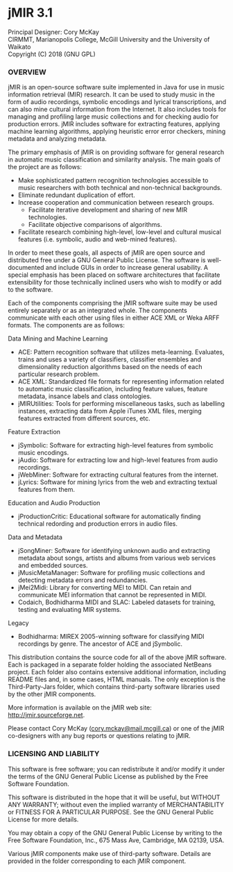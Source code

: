 # jMIR 3.1

Principal Designer: Cory McKay  
CIRMMT, Marianopolis College, McGill University and the University of Waikato  
Copyright (C) 2018 (GNU GPL)  


### OVERVIEW

jMIR is an open-source software suite implemented in Java for use in music
information retrieval (MIR) research. It can be used to study music in the 
form of audio recordings, symbolic encodings and lyrical transcriptions, and
can also mine cultural information from the Internet. It also includes tools
for managing and profiling large music collections and for checking audio for
production errors. jMIR includes software for extracting features, applying
machine learning algorithms, applying heuristic error error checkers, mining 
metadata and analyzing metadata.

The primary emphasis of jMIR is on providing software for general research in
automatic music classification and similarity analysis. The main goals of the
project are as follows:

- Make sophisticated pattern recognition technologies accessible to music
researchers with both technical and non-technical backgrounds.
- Eliminate redundant duplication of effort.
- Increase cooperation and communication between research groups.
  - Facilitate iterative development and sharing of new MIR technologies.
  - Facilitate objective comparisons of algorithms.
- Facilitate research combining high-level, low-level and cultural musical
features (i.e. symbolic, audio and web-mined features).

In order to meet these goals, all aspects of jMIR are open source and distributed
free under a GNU General Public License. The software is well-documented and
include GUIs in order to increase general usability. A special emphasis has been
placed on software architectures that facilitate extensibility for those
technically inclined users who wish to modify or add to the software.

Each of the components comprising the jMIR software suite may be used entirely
separately or as an integrated whole. The components communicate with each other
using files in either ACE XML or Weka ARFF formats. The components are as follows:

Data Mining and Machine Learning

- ACE: Pattern recognition software that utilizes meta-learning. Evaluates,
trains and uses a variety of classifiers, classifier ensembles and 
dimensionality reduction algorithms based on the needs of each particular 
research problem.
- ACE XML: Standardized file formats for representing information related to
automatic music classification, including feature values, feature metadata, 
insance labels and class ontologies.
- jMIRUtilities: Tools for performing miscellaneous tasks, such as labelling
instances, extracting data from Apple iTunes XML files, merging features
extracted from different sources, etc.

Feature Extraction

- jSymbolic: Software for extracting high-level features from symbolic music encodings.
- jAudio: Software for extracting low and high-level features from audio recordings.
- jWebMiner: Software for extracting cultural features from the internet.
- jLyrics: Software for mining lyrics from the web and extracting textual
features from them.

Education and Audio Production

- jProductionCritic: Educational software for automatically finding technical
redording and production errors in audio files.

Data and Metadata

- jSongMiner: Software for identifying unknown audio and extracting metadata
about songs, artists and albums from various web services and embedded
sources.
- jMusicMetaManager: Software for profiling music collections and detecting
metadata errors and redundancies.
- jMei2Midi: Library for converting MEI to MIDI. Can retain and communicate
MEI information that cannot be represented in MIDI.
- Codaich, Bodhidharma MIDI and SLAC: Labeled datasets for training, testing
and evaluating MIR systems.

Legacy

- Bodhidharma: MIREX 2005-winning software for classifying MIDI recordings by genre. 
The ancestor of ACE and jSymbolic.

This distribution contains the source code for all of the above jMIR software.
Each is packaged in a separate folder holding the associated NetBeans project.
Each folder also contains extensive additional information, including README
files and, in some cases, HTML manuals. The only exception is the Third-Party-Jars
folder, which contains third-party software libraries used by the other jMIR
components.

More information is available on the jMIR web site: http://jmir.sourceforge.net.

Please contact Cory McKay (cory.mckay@mail.mcgill.ca) or one of the jMIR 
co-designers with any bug reports or questions relating to jMIR. 


### LICENSING AND LIABILITY

This software is free software; you can redistribute it
and/or modify it under the terms of the GNU General 
Public License as published by the Free Software Foundation.

This software is distributed in the hope that it will be
useful, but WITHOUT ANY WARRANTY; without even the implied
warranty of MERCHANTABILITY or FITNESS FOR A PARTICULAR
PURPOSE. See the GNU General Public License for more details.

You may obtain a copy of the GNU General Public License by writing 
to the Free Software Foundation, Inc., 675 Mass Ave, Cambridge, 
MA 02139, USA.

Various jMIR components make use of third-party software. Details
are provided in the folder corresponding to each jMIR component.